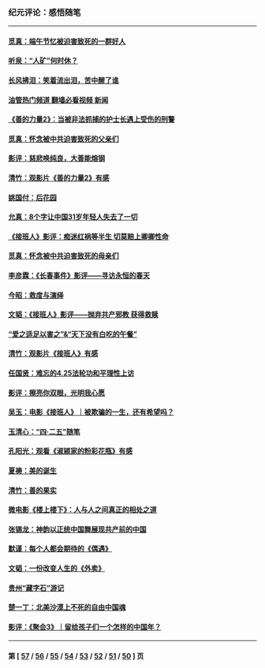 ### 纪元评论：感悟随笔
---
#### [觅真：端午节忆被迫害致死的一群好人](../../pages/nsc1035/n14020985.md?06230330) 
#### [听泉：“人矿”何时休？](../../pages/nsc1035/n14016609.md?06230330) 
#### [长风拂泪：笑着流出泪，苦中醒了谁](../../pages/nsc1035/n14016469.md?06230330) 
#### [油管热门频道 翻墙必看视频 新闻](ok?06230330)
#### [《善的力量2》：当被非法抓捕的护士长遇上受伤的刑警](../../pages/nsc1035/n14015561.md?06230330) 
#### [觅真：怀念被中共迫害致死的父亲们](../../pages/nsc1035/n14014258.md?06230330) 
#### [影评：慈悲唤纯良，大善能熔钢](../../pages/nsc1035/n14010867.md?06230330) 
#### [清竹：观影片《善的力量2》有感](../../pages/nsc1035/n14010015.md?06230330) 
#### [姚国付：后花园](../../pages/nsc1035/n14005301.md?06230330) 
#### [允真：8个字让中国31岁年轻人失去了一切](../../pages/nsc1035/n13999093.md?06230330) 
#### [《接班人》影评：痴迷红祸等半生 切莫赔上卿卿性命](../../pages/nsc1035/n13998676.md?06230330) 
#### [觅真：怀念被中共迫害致死的母亲们](../../pages/nsc1035/n13997271.md?06230330) 
#### [李彦霖：《长春事件》影评——寻访永恒的春天](../../pages/nsc1035/n13995112.md?06230330) 
#### [今昭：救度与演绎](../../pages/nsc1035/n13992670.md?06230330) 
#### [文韬：《接班人》影评——抛弃共产邪教 获得救赎](../../pages/nsc1035/n13990160.md?06230330) 
#### [“爱之适足以害之”&“天下没有白吃的午餐”](../../pages/nsc1035/n13988391.md?06230330) 
#### [清竹：观影片《接班人》有感](../../pages/nsc1035/n13983561.md?06230330) 
#### [任国贤：难忘的4.25法轮功和平理性上访](../../pages/nsc1035/n13983482.md?06230330) 
#### [影评：擦亮你双眼，光明我心愿](../../pages/nsc1035/n13982333.md?06230330) 
#### [吴玉：电影《接班人》｜被欺骗的一生，还有希望吗？](../../pages/nsc1035/n13981972.md?06230330) 
#### [玉清心：“四·二五”随笔](../../pages/nsc1035/n13978628.md?06230330) 
#### [孔阳光：观看《淑颍家的粉彩花瓶》有感](../../pages/nsc1035/n13967929.md?06230330) 
#### [夏祷：美的诞生](../../pages/nsc1035/n13962321.md?06230330) 
#### [清竹：善的果实](../../pages/nsc1035/n13963980.md?06230330) 
#### [微电影《楼上楼下》：人与人之间真正的相处之道](../../pages/nsc1035/n13944319.md?06230330) 
#### [张锡龙：神韵以正统中国舞展现共产前的中国](../../pages/nsc1035/n13939727.md?06230330) 
#### [默谨：每个人都会期待的《偶遇》](../../pages/nsc1035/n13939091.md?06230330) 
#### [文韬：一份改变人生的《外卖》](../../pages/nsc1035/n13931822.md?06230330) 
#### [贵州“藏字石”游记](../../pages/nsc1035/n13923310.md?06230330) 
#### [楚一丁：北美沙漠上不死的自由中国魂](../../pages/nsc1035/n13921879.md?06230330) 
#### [影评：《聚会3》｜留给孩子们一个怎样的中国年？](../../pages/nsc1035/n13919652.md?06230330) 

---
#### 第 [ [57](./57.md?06230330) / [56](./56.md?06230330) / [55](./55.md?06230330) / [54](./54.md?06230330) / [53](./53.md?06230330) / [52](./52.md?06230330) / [51](./51.md?06230330) / [50](./50.md?06230330) ] 页
